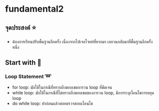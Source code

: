 # fundamental2

## จุดประสงค์ ⭐
- ต้องการเรียนปรับพื้นฐานอีกครั้ง เนื่องจากไปเจอโจทย์ที่ยากมา เลยวนกลับมาที่พื้นฐานอีกครั้งหนึ่ง

## Start with 🔰
### Loop Statement ➿
- for loop: มักใช้ในกรณีที่ทราบถึงขอบเขตการวน loop ที่ชัดเจน
- while loop: มักใช้ในกรณีที่ไม่ทราบถึงขอบเขตของการวน loop, มีการระบุเงื่อนไขการหยุด loop
- do while loop: ทำก่อนแล้วค่อยตรวจสอบเงื่อนไข
